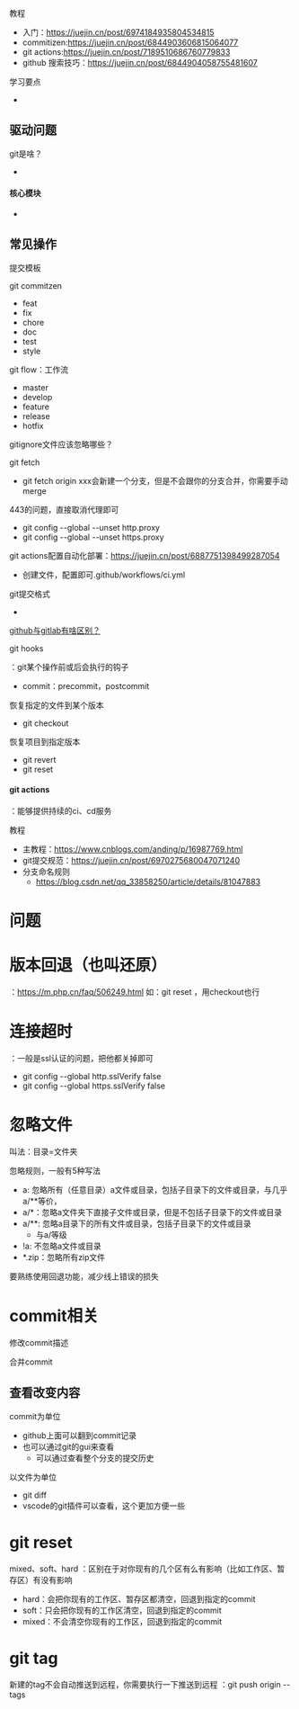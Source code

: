 

教程

- 入门：https://juejin.cn/post/6974184935804534815
- commitizen:https://juejin.cn/post/6844903606815064077
- git actions:https://juejin.cn/post/7189510686760779833
- github 搜索技巧：https://juejin.cn/post/6844904058755481607

学习要点

- 

## 驱动问题

git是啥？

- 

#### 核心模块

- 



## 常见操作

提交模板

git commitzen

- feat
- fix
- chore
- doc
- test
- style

git flow：工作流

- master
- develop
- feature
- release
- hotfix

gitignore文件应该忽略哪些？



git fetch

- git fetch origin xxx会新建一个分支，但是不会跟你的分支合并，你需要手动merge



443的问题，直接取消代理即可

-  git config --global --unset http.proxy 
-  git config --global --unset https.proxy 



git actions配置自动化部署：https://juejin.cn/post/6887751398499287054

- 创建文件，配置即可.github/workflows/ci.yml

git提交格式

- 

[github与gitlab有啥区别？](https://www.google.com/search?q=git%E4%B8%8Egitlab%E5%8C%BA%E5%88%AB&oq=git%E4%B8%8Egitlab%E5%8C%BA%E5%88%AB&aqs=chrome..69i57j0i512l2j0i12i512j0i512l5j0i10i512.12956j0j9&sourceid=chrome&ie=UTF-8)

git hooks

：git某个操作前或后会执行的钩子

- commit：precommit，postcommit


恢复指定的文件到某个版本

- git checkout <commitid> <file-path>

恢复项目到指定版本

- git revert
- git reset



#### git actions

：能够提供持续的ci、cd服务

教程

- 主教程：<https://www.cnblogs.com/anding/p/16987769.html>
- git提交规范：<https://juejin.cn/post/6970275680047071240>
- 分支命名规则
  - <https://blog.csdn.net/qq_33858250/article/details/81047883>

# 问题

# 版本回退（也叫还原）

：<https://m.php.cn/faq/506249.html>
如：git reset <commit> <file-path>，用checkout也行

# 连接超时

：一般是ssl认证的问题，把他都关掉即可

- git config --global http.sslVerify false
- git config --global https.sslVerify false

# 忽略文件

叫法：目录=文件夹

忽略规则，一般有5种写法

- a: 忽略所有（任意目录）a文件或目录，包括子目录下的文件或目录，与几乎a/**等价，
- a/*：忽略a文件夹下直接子文件或目录，但是不包括子目录下的文件或目录
- a/**: 忽略a目录下的所有文件或目录，包括子目录下的文件或目录
  - 与a/等级
- !a: 不忽略a文件或目录
- *.zip：忽略所有zip文件

要熟练使用回退功能，减少线上错误的损失

# commit相关

修改commit描述

合并commit

## 查看改变内容

commit为单位

- github上面可以翻到commit记录
- 也可以通过git的gui来查看
  - 可以通过查看整个分支的提交历史

以文件为单位

- git diff <commit> <file-path>
- vscode的git插件可以查看，这个更加方便一些

# git reset

mixed、soft、hard
：区别在于对你现有的几个区有么有影响（比如工作区、暂存区）有没有影响

- hard：会把你现有的工作区、暂存区都清空，回退到指定的commit
- soft：只会把你现有的工作区清空，回退到指定的commit
- mixed：不会清空你现有的工作区，回退到指定的commit

# git tag

新建的tag不会自动推送到远程，你需要执行一下推送到远程
：git push origin --tags
